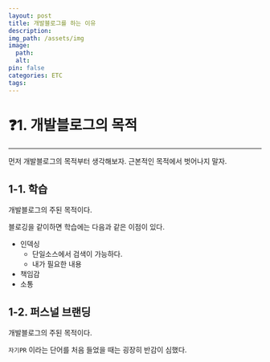 ```yaml
---
layout: post
title: 개발블로그를 하는 이유
description:
img_path: /assets/img
image:
  path:
  alt:
pin: false
categories: ETC
tags:
---
```


# ❓1. 개발블로그의 목적

<hr/>

먼저 개발블로그의 목적부터 생각해보자.
근본적인 목적에서 벗어나지 말자.

## 1-1. 학습

개발블로그의 주된 목적이다.

블로깅을 같이하면 학습에는 다음과 같은 이점이 있다.

- 인덱싱
  - 단일소스에서 검색이 가능하다.
  - 내가 필요한 내용
- 책임감
- 소통

## 1-2. 퍼스널 브랜딩

개발블로그의 주된 목적이다.

`자기PR` 이라는 단어를 처음 들었을 때는 굉장히 반감이 심했다.
